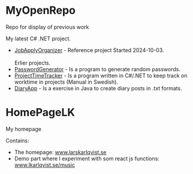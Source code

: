 # MyOpenRepo
Repo for display of previous work

My latest C# .NET project.
* [JobApplyOrganizer](https://github.com/KarlqvistLars/JobApplyOrganizer/blob/main/README.md) - Reference project Started 2024-10-03.<br><br>
Erlier projects.
* [PasswordGenerator](PasswordGenerator/README.md) - Is a program to generate random passwords.
* [ProjectTimeTracker](ProjectTimeTracker/README.md) -  Is a program written in C#/.NET to keep track on worktime in projects (Manual in Swedish).
* [DiaryApp](DiaryApp/README.md) - Is a exercise in Java to create diary posts in .txt formats.

# HomePageLK
My homepage

Contains:<br/>
- The homepage: www.larskarlqvist.se<br/>
- Demo part where I experiment with som react js functions: www.lkarlqvist.se/music
